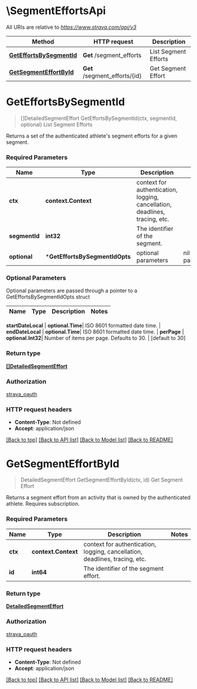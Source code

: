 # \SegmentEffortsApi

All URIs are relative to *https://www.strava.com/api/v3*

Method | HTTP request | Description
------------- | ------------- | -------------
[**GetEffortsBySegmentId**](SegmentEffortsApi.md#GetEffortsBySegmentId) | **Get** /segment_efforts | List Segment Efforts
[**GetSegmentEffortById**](SegmentEffortsApi.md#GetSegmentEffortById) | **Get** /segment_efforts/{id} | Get Segment Effort


# **GetEffortsBySegmentId**
> []DetailedSegmentEffort GetEffortsBySegmentId(ctx, segmentId, optional)
List Segment Efforts

Returns a set of the authenticated athlete's segment efforts for a given segment.

### Required Parameters

Name | Type | Description  | Notes
------------- | ------------- | ------------- | -------------
 **ctx** | **context.Context** | context for authentication, logging, cancellation, deadlines, tracing, etc.
  **segmentId** | **int32**| The identifier of the segment. | 
 **optional** | ***GetEffortsBySegmentIdOpts** | optional parameters | nil if no parameters

### Optional Parameters
Optional parameters are passed through a pointer to a GetEffortsBySegmentIdOpts struct

Name | Type | Description  | Notes
------------- | ------------- | ------------- | -------------

 **startDateLocal** | **optional.Time**| ISO 8601 formatted date time. | 
 **endDateLocal** | **optional.Time**| ISO 8601 formatted date time. | 
 **perPage** | **optional.Int32**| Number of items per page. Defaults to 30. | [default to 30]

### Return type

[**[]DetailedSegmentEffort**](DetailedSegmentEffort.md)

### Authorization

[strava_oauth](../README.md#strava_oauth)

### HTTP request headers

 - **Content-Type**: Not defined
 - **Accept**: application/json

[[Back to top]](#) [[Back to API list]](../README.md#documentation-for-api-endpoints) [[Back to Model list]](../README.md#documentation-for-models) [[Back to README]](../README.md)

# **GetSegmentEffortById**
> DetailedSegmentEffort GetSegmentEffortById(ctx, id)
Get Segment Effort

Returns a segment effort from an activity that is owned by the authenticated athlete. Requires subscription.

### Required Parameters

Name | Type | Description  | Notes
------------- | ------------- | ------------- | -------------
 **ctx** | **context.Context** | context for authentication, logging, cancellation, deadlines, tracing, etc.
  **id** | **int64**| The identifier of the segment effort. | 

### Return type

[**DetailedSegmentEffort**](DetailedSegmentEffort.md)

### Authorization

[strava_oauth](../README.md#strava_oauth)

### HTTP request headers

 - **Content-Type**: Not defined
 - **Accept**: application/json

[[Back to top]](#) [[Back to API list]](../README.md#documentation-for-api-endpoints) [[Back to Model list]](../README.md#documentation-for-models) [[Back to README]](../README.md)

